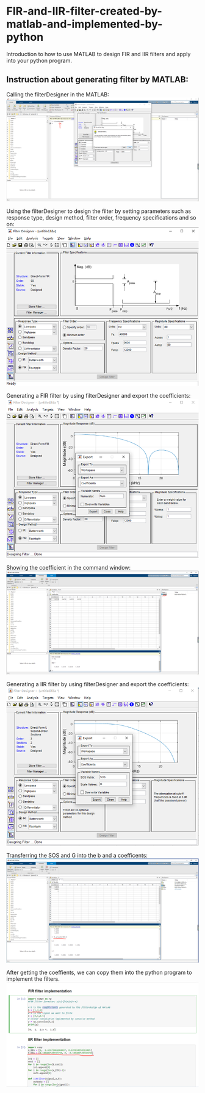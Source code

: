 # FIR-and-IIR-filter-created-by-matlab-and-implemented-by-python
Introduction to how to use MATLAB to design FIR and IIR filters and apply into your python program. 



## Instruction about generating filter by MATLAB:
Calling the filterDesigner in the MATLAB:
![image](https://github.com/DataconTom/FIR-and-IIR-filter-created-by-matlab-and-implemented-by-python/blob/main/pic/first_step.jpg)


Using the filterDesigner to design the filter by setting parameters such as response type, design method, filter order, frequency specifications and so on:
![image](https://github.com/DataconTom/FIR-and-IIR-filter-created-by-matlab-and-implemented-by-python/blob/main/pic/filter_designer.jpg)


Generating a FIR filter by using filterDesigner and export the coefficients:
![image](https://github.com/DataconTom/FIR-and-IIR-filter-created-by-matlab-and-implemented-by-python/blob/main/pic/export.jpg)


Showing the coefficient in the command window:
![image](https://github.com/DataconTom/FIR-and-IIR-filter-created-by-matlab-and-implemented-by-python/blob/main/pic/Num.jpg)


Generating a IIR filter by using filterDesigner and export the coefficients:
![image](https://github.com/DataconTom/FIR-and-IIR-filter-created-by-matlab-and-implemented-by-python/blob/main/pic/IIR_filter.jpg)


Transferring the SOS and G into the b and a coefficents:
![image](https://github.com/DataconTom/FIR-and-IIR-filter-created-by-matlab-and-implemented-by-python/blob/main/pic/ba_coefficients.jpg)


After getting the coeffients, we can copy them into the python program to implement the filters.
![image](https://github.com/DataconTom/FIR-and-IIR-filter-created-by-matlab-and-implemented-by-python/blob/main/pic/coefficients_copy.jpg)
